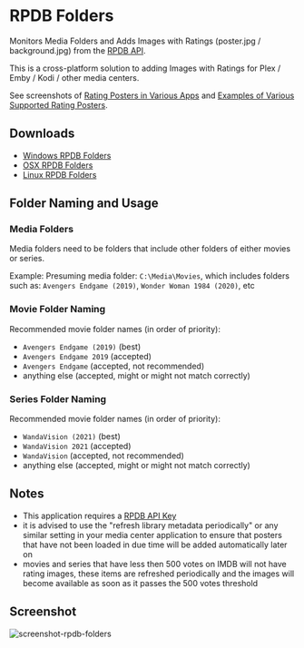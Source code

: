 # RPDB Folders

Monitors Media Folders and Adds Images with Ratings (poster.jpg / background.jpg) from the [RPDB API](https://ratingposterdb.com/).

This is a cross-platform solution to adding Images with Ratings for Plex / Emby / Kodi / other media centers.

See screenshots of [Rating Posters in Various Apps](https://ratingposterdb.com/#see-it-in-action) and [Examples of Various Supported Rating Posters](https://ratingposterdb.com/examples/).

## Downloads

- [Windows RPDB Folders](https://github.com/jaruba/rpdb-folders/releases/download/v0.0.1/win-rpdb-folders.zip)
- [OSX RPDB Folders](https://github.com/jaruba/rpdb-folders/releases/download/v0.0.1/osx-rpdb-folders.zip)
- [Linux RPDB Folders](https://github.com/jaruba/rpdb-folders/releases/download/v0.0.1/linux-rpdb-folders.zip)

## Folder Naming and Usage

### Media Folders

Media folders need to be folders that include other folders of either movies or series.

Example: Presuming media folder: `C:\Media\Movies`, which includes folders such as: `Avengers Endgame (2019)`, `Wonder Woman 1984 (2020)`, etc

### Movie Folder Naming

Recommended movie folder names (in order of priority):
- `Avengers Endgame (2019)` (best)
- `Avengers Endgame 2019` (accepted)
- `Avengers Endgame` (accepted, not recommended)
- anything else (accepted, might or might not match correctly)

### Series Folder Naming

Recommended movie folder names (in order of priority):
- `WandaVision (2021)` (best)
- `WandaVision 2021` (accepted)
- `WandaVision` (accepted, not recommended)
- anything else (accepted, might or might not match correctly)

## Notes

- This application requires a [RPDB API Key](https://ratingposterdb.com/api-key/)
- it is advised to use the "refresh library metadata periodically" or any similar setting in your media center application to ensure that posters that have not been loaded in due time will be added automatically later on
- movies and series that have less then 500 votes on IMDB will not have rating images, these items are refreshed periodically and the images will become available as soon as it passes the 500 votes threshold

## Screenshot

![screenshot-rpdb-folders](https://user-images.githubusercontent.com/1777923/108631426-9c29a200-7472-11eb-8b0d-bce13eb5c96c.jpg)

